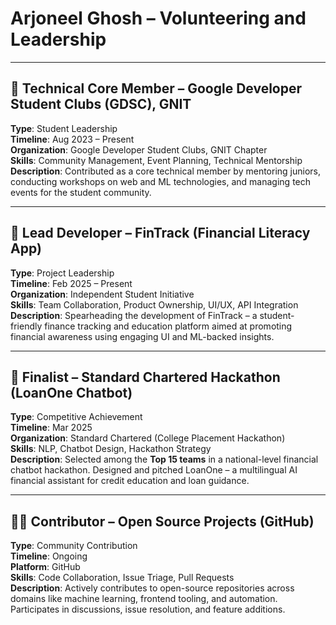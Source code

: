 # Arjoneel Ghosh – Volunteering and Leadership

---

## 🌟 Technical Core Member – Google Developer Student Clubs (GDSC), GNIT
**Type**: Student Leadership  
**Timeline**: Aug 2023 – Present  
**Organization**: Google Developer Student Clubs, GNIT Chapter  
**Skills**: Community Management, Event Planning, Technical Mentorship  
**Description**: Contributed as a core technical member by mentoring juniors, conducting workshops on web and ML technologies, and managing tech events for the student community.

---

## 💼 Lead Developer – FinTrack (Financial Literacy App)
**Type**: Project Leadership  
**Timeline**: Feb 2025 – Present  
**Organization**: Independent Student Initiative  
**Skills**: Team Collaboration, Product Ownership, UI/UX, API Integration  
**Description**: Spearheading the development of FinTrack – a student-friendly finance tracking and education platform aimed at promoting financial awareness using engaging UI and ML-backed insights.

---

## 🧠 Finalist – Standard Chartered Hackathon (LoanOne Chatbot)
**Type**: Competitive Achievement  
**Timeline**: Mar 2025  
**Organization**: Standard Chartered (College Placement Hackathon)  
**Skills**: NLP, Chatbot Design, Hackathon Strategy  
**Description**: Selected among the **Top 15 teams** in a national-level financial chatbot hackathon. Designed and pitched LoanOne – a multilingual AI financial assistant for credit education and loan guidance.

---

## 🧑‍💻 Contributor – Open Source Projects (GitHub)
**Type**: Community Contribution  
**Timeline**: Ongoing  
**Platform**: GitHub  
**Skills**: Code Collaboration, Issue Triage, Pull Requests  
**Description**: Actively contributes to open-source repositories across domains like machine learning, frontend tooling, and automation. Participates in discussions, issue resolution, and feature additions.

